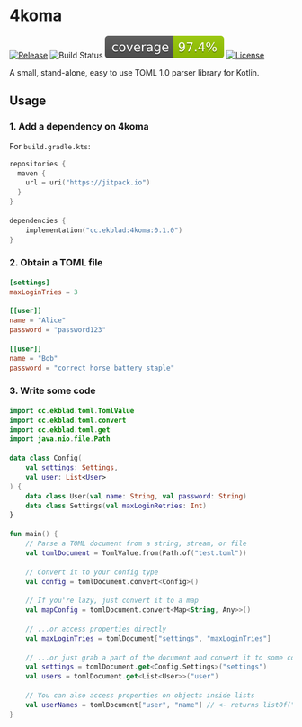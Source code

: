 # 4koma
[![Release](https://jitpack.io/v/cc.ekblad/4koma.svg)](https://jitpack.io/#cc.ekblad/4koma)
![Build Status](https://github.com/valderman/4koma/workflows/CI/badge.svg)
![Coverage](.github/badges/jacoco.svg)
[![License](https://img.shields.io/github/license/valderman/4koma)](https://github.com/valderman/4koma/blob/main/LICENSE)


A small, stand-alone, easy to use TOML 1.0 parser library for Kotlin.


## Usage

### 1. Add a dependency on 4koma
For `build.gradle.kts`:
```kotlin
repositories {
  maven {
    url = uri("https://jitpack.io")
  }
}

dependencies {
    implementation("cc.ekblad:4koma:0.1.0")
}
```

### 2. Obtain a TOML file
```toml
[settings]
maxLoginTries = 3

[[user]]
name = "Alice"
password = "password123"

[[user]]
name = "Bob"
password = "correct horse battery staple"
```

### 3. Write some code
```kotlin
import cc.ekblad.toml.TomlValue
import cc.ekblad.toml.convert
import cc.ekblad.toml.get
import java.nio.file.Path

data class Config(
    val settings: Settings,
    val user: List<User>
) {
    data class User(val name: String, val password: String)
    data class Settings(val maxLoginRetries: Int)
}

fun main() {
    // Parse a TOML document from a string, stream, or file
    val tomlDocument = TomlValue.from(Path.of("test.toml"))

    // Convert it to your config type
    val config = tomlDocument.convert<Config>()

    // If you're lazy, just convert it to a map
    val mapConfig = tomlDocument.convert<Map<String, Any>>()

    // ...or access properties directly
    val maxLoginTries = tomlDocument["settings", "maxLoginTries"]

    // ...or just grab a part of the document and convert it to some convenient data class
    val settings = tomlDocument.get<Config.Settings>("settings")
    val users = tomlDocument.get<List<User>>("user")

    // You can also access properties on objects inside lists
    val userNames = tomlDocument["user", "name"] // <- returns listOf("Alice", "Bob")
}
```